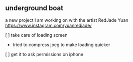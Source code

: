 ## underground boat

a new project I am working on with the artist RedJade Yuan https://www.instagram.com/yuanredjade/


[ ] take care of loading screen 
   - tried to compress jpeg to make loading quicker
   
[ ] get it to ask permissions on iphone
